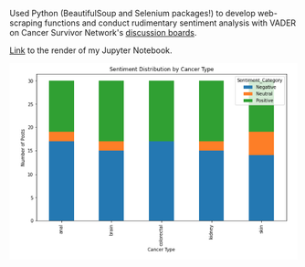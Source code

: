 
Used Python (BeautifulSoup and Selenium packages!) to develop web-scraping functions and conduct rudimentary sentiment analysis with VADER on Cancer Survivor Network's [discussion boards](https://csn.cancer.org/categories/). 

[Link](/Online%20Discussion%20Board%20Sentiment%20Analysis.ipynb) to the render of my Jupyter Notebook.

![alt text](https://github.com/tsaiyi0/webscrapingproject/blob/main/sentiment_distribution_graph.png)
